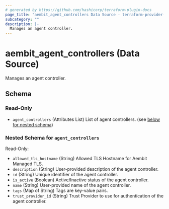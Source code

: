 ```yaml
---
# generated by https://github.com/hashicorp/terraform-plugin-docs
page_title: "aembit_agent_controllers Data Source - terraform-provider-aembit"
subcategory: ""
description: |-
  Manages an agent controller.
---
```


# aembit_agent_controllers (Data Source)

Manages an agent controller.



<!-- schema generated by tfplugindocs -->
## Schema

### Read-Only

- `agent_controllers` (Attributes List) List of agent controllers. (see [below for nested schema](#nestedatt--agent_controllers))

<a id="nestedatt--agent_controllers"></a>
### Nested Schema for `agent_controllers`

Read-Only:

- `allowed_tls_hostname` (String) Allowed TLS Hostname for Aembit Managed TLS.
- `description` (String) User-provided description of the agent controller.
- `id` (String) Unique identifier of the agent controller.
- `is_active` (Boolean) Active/Inactive status of the agent controller.
- `name` (String) User-provided name of the agent controller.
- `tags` (Map of String) Tags are key-value pairs.
- `trust_provider_id` (String) Trust Provider to use for authentication of the agent controller.
